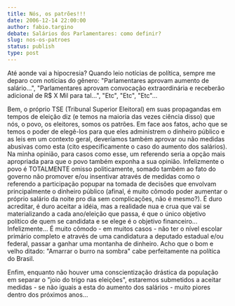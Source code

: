 ```yaml
---
title: Nós, os patrões!!!
date: 2006-12-14 22:00:00
author: fabio.targino
debate: Salários dos Parlamentares: como definir?
slug: nos-os-patroes
status: publish 
type: post
---
```


Até aonde vai a hipocresia? Quando leio notícias de política, sempre me deparo com notícias do gênero: "Parlamentares aprovam aumento de salário...", "Parlamentares aprovam convocação extraordinária e receberão adicional de R$ X Mil para tal...", "Etc", "Etc", "Etc"...  

Bem, o próprio TSE (Tribunal Superior Eleitoral) em suas propagandas em tempos de eleição diz (e temos na maioria das vezes ciência disso) que nós, o povo, os eleitores, somos os patrões. Em face aos fatos, acho que se temos o poder de elegê-los para que eles administrem o dinheiro público e as leis em um contexto geral, deveríamos também aprovar ou não medidas abusivas como esta (cito especificamente o caso do aumento dos salários). Na minha opinião, para casos como esse, um referendo seria a opção mais apropriada para que o povo também exponha a sua opinião. Infelizmente o povo é TOTALMENTE omisso politicamente, somado também ao fato do governo não promover e/ou insentivar através de medidas como o referendo a participação popupar na tomada de decisões que envolvam principalmente o dinheiro público (afinal, é muito cômodo poder aumentar o próprio salário da noite pro dia sem complicações, não é mesmo?). É duro acreditar, é duro aceitar a idéia, mas a realidade nua e crua que vai se materializando a cada ano/eleição que passa, é que o único objetivo político de quem se candidata e se elege é o objetivo financeiro... Infelizmente... É muito cômodo - em muitos casos - não ter o nível escolar primário completo e através de uma candidatura a deputado estadual e/ou federal, passar a ganhar uma montanha de dinheiro. Acho que o bom e velho ditado: "Amarrar o burro na sombra" cabe perfeitamente na política do Brasil.  

Enfim, enquanto não houver uma conscientização drástica da população em separar o "joio do trigo nas eleições", estaremos submetidos a aceitar medidas - se não iguais a esta do aumento dos salários - muito piores dentro dos próximos anos...

